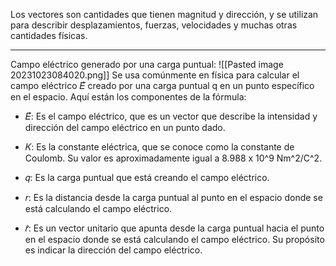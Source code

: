 Los vectores son cantidades que tienen magnitud y dirección, y se utilizan para describir desplazamientos, fuerzas, velocidades y muchas otras cantidades físicas.

------------------
Campo eléctrico generado por una carga puntual:
![[Pasted image 20231023084020.png]]
Se usa comúnmente en física para calcular el campo eléctrico 𝐸⃗ creado por una carga puntual q en un punto específico en el espacio. Aquí están los componentes de la fórmula:

- 𝐸⃗: Es el campo eléctrico, que es un vector que describe la intensidad y dirección del campo eléctrico en un punto dado.
    
- 𝐾: Es la constante eléctrica, que se conoce como la constante de Coulomb. Su valor es aproximadamente igual a 8.988 x 10^9 Nm^2/C^2.
    
- 𝑞: Es la carga puntual que está creando el campo eléctrico.
    
- 𝑟: Es la distancia desde la carga puntual al punto en el espacio donde se está calculando el campo eléctrico.
    
- 𝑟̂: Es un vector unitario que apunta desde la carga puntual hacia el punto en el espacio donde se está calculando el campo eléctrico. Su propósito es indicar la dirección del campo eléctrico.


